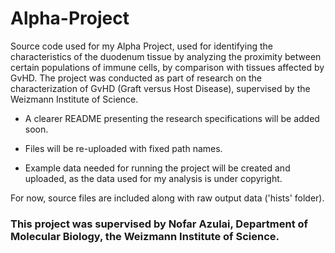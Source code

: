 # Alpha-Project
Source code used for my Alpha Project, used for identifying the characteristics of the duodenum tissue by analyzing the proximity between certain populations of immune cells, by comparison with tissues affected by GvHD.
The project was conducted as part of research on the characterization of GvHD (Graft versus Host Disease), supervised by the Weizmann Institute of Science.

  - A clearer README presenting the research specifications will be added soon.

  - Files will be re-uploaded with fixed path names.

  - Example data needed for running the project will be created and uploaded, as the data used for my analysis is under copyright.

For now, source files are included along with raw output data ('hists' folder).

### This project was supervised by Nofar Azulai, Department of Molecular Biology, the Weizmann Institute of Science.
